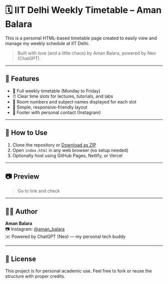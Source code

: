 # 🗓️ IIT Delhi Weekly Timetable – Aman Balara

This is a personal HTML-based timetable page created to easily view and manage my weekly schedule at IIT Delhi.

> Built with love (and a little chaos) by Aman Balara, powered by Neo (ChatGPT).

---

## 📌 Features

- 📅 Full weekly timetable (Monday to Friday)
- ⏰ Clear time slots for lectures, tutorials, and labs
- 🏫 Room numbers and subject names displayed for each slot
- 📱 Simple, responsive-friendly layout
- 🔗 Footer with personal contact (Instagram)

---

## 🔧 How to Use

1. Clone the repository or [Download as ZIP](https://github.com/your-username/iitd-timetable/archive/refs/heads/main.zip)
2. Open `index.html` in any web browser (no setup needed)
3. Optionally host using GitHub Pages, Netlify, or Vercel

---

## 📷 Preview

> Go to link and check

---

## 👨‍💻 Author

**Aman Balara**  
📷 Instagram: [@aman_balara](https://instagram.com/aman_balara)  
✉️ Powered by ChatGPT (Neo) — my personal tech buddy

---

## 📝 License

This project is for personal academic use. Feel free to fork or reuse the structure with proper credits.
